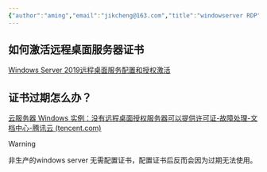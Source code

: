 ```yaml
---
{"author":"aming","email":"jikcheng@163.com","title":"windowserver RDP","creation_date":"2022-06-27 15:57","Last modified date":"2022-11-25 16:05","tags":"windowserver RDP","File Folder with relative path":"system/Doc/WINDOWS/windows Configer","remark":null,"other":null,"dg-publish":true,"permalink":"/system/doc/windows/windows-configer/windowserver-rdp/","dgPassFrontmatter":true}
---
```



##  如何激活远程桌面服务器证书
[Windows Server 2019远程桌面服务配置和授权激活 ](https://www.cnblogs.com/laosan007/p/11734283.html)

## 证书过期怎么办？
[云服务器 Windows 实例：没有远程桌面授权服务器可以提供许可证-故障处理-文档中心-腾讯云 (tencent.com)](https://cloud.tencent.com/document/product/213/41509)

> [!warning]
> 非生产的windows server 无需配置证书，配置证书后反而会因为过期无法使用。
> 
